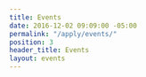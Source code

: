 ```yaml
---
title: Events
date: 2016-12-02 09:09:00 -05:00
permalink: "/apply/events/"
position: 3
header_title: Events
layout: events
---
```


